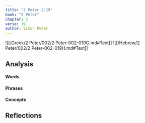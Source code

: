 ```yaml
---
title: "2 Peter 2:19"
book: "2 Peter"
chapter: 2
verse: 19
author: Simon Peter
---
```

![[/Greek/2 Peter/002/2 Peter-002-019G.md#Text]]
![[/Hebrew/2 Peter/002/2 Peter-002-019H.md#Text]]

## Analysis

#### Words

#### Phrases

#### Concepts

## Reflections
